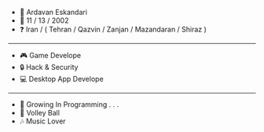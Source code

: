 - 👋 Ardavan Eskandari
- 🎂 11 / 13 / 2002 
- ❓ Iran / ( Tehran / Qazvin / Zanjan / Mazandaran / Shiraz )
- -----------------
- 🎮 Game Develope
- 🔒 Hack & Security
- 💻 Desktop App Develope
- -----------------
- 🌱 Growing In Programming . . . 
- 🏐 Volley Ball
- 🎶 Music Lover

<!---
ardavan8102/ardavan8102 is a ✨ special ✨ repository because its `README.md` (this file) appears on your GitHub profile.
You can click the Preview link to take a look at your changes.
--->
